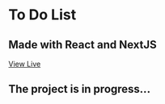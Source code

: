 # To Do List
## Made with React and NextJS

<a href='https://to-do-list-ten-beige-64.vercel.app/'>View Live</a>
## The project is in progress...

